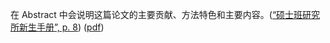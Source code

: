 在 Abstract 中会说明这篇论文的主要贡献、方法特色和主要内容。([“硕士班研究所新生手册”, p. 8](zotero://select/library/items/LQMFGC39)) ([pdf](zotero://open-pdf/library/items/QTCEE5KU?page=8&annotation=XSQ8XRGA))
